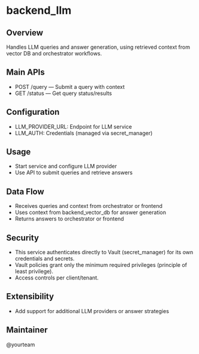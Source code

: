 # backend_llm

## Overview
Handles LLM queries and answer generation, using retrieved context from vector DB and orchestrator workflows.

## Main APIs
- POST /query — Submit a query with context
- GET /status — Get query status/results

## Configuration
- LLM_PROVIDER_URL: Endpoint for LLM service
- LLM_AUTH: Credentials (managed via secret_manager)

## Usage
- Start service and configure LLM provider
- Use API to submit queries and retrieve answers

## Data Flow
- Receives queries and context from orchestrator or frontend
- Uses context from backend_vector_db for answer generation
- Returns answers to orchestrator or frontend


## Security
- This service authenticates directly to Vault (secret_manager) for its own credentials and secrets.
- Vault policies grant only the minimum required privileges (principle of least privilege).
- Access controls per client/tenant.

## Extensibility
- Add support for additional LLM providers or answer strategies

## Maintainer
@yourteam
